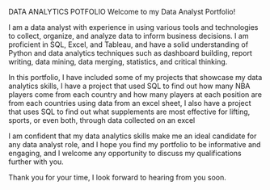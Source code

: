 DATA ANALYTICS POTFOLIO
Welcome to my Data Analyst Portfolio!

I am a data analyst with experience in using various tools and technologies to collect, organize, and analyze data to inform business decisions. I am proficient in SQL, Excel, and Tableau, and have a solid understanding of Python and data analytics techniques such as dashboard building, report writing, data mining, data merging, statistics, and critical thinking.

In this portfolio, I have included some of my projects that showcase my data analytics skills, I have a project that used SQL to find out how many NBA players come from each country and how many players at each position are from each countries using data from an excel sheet, I also have a project that uses SQL to find out what supplements are most effective for lifting, sports, or even both, through data collected on an excel 

I am confident that my data analytics skills make me an ideal candidate for any data analyst role, and I hope you find my portfolio to be informative and engaging, and I welcome any opportunity to discuss my qualifications further with you.

Thank you for your time, I look forward to hearing from you soon.
